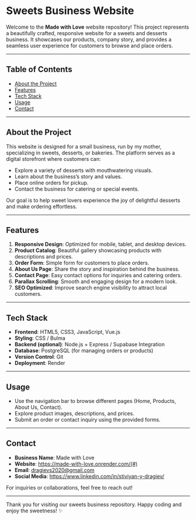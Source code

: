 # Sweets Business Website

Welcome to the **Made with Love** website repository! This project represents a beautifully crafted, responsive website for a sweets and desserts business. It showcases our products, company story, and provides a seamless user experience for customers to browse and place orders.

---

## Table of Contents

- [About the Project](#about-the-project)
- [Features](#features)
- [Tech Stack](#tech-stack)
- [Usage](#usage)
- [Contact](#contact)

---

## About the Project

This website is designed for a small business, run by my mother, specializing in sweets, desserts, or bakeries. The platform serves as a digital storefront where customers can:

- Explore a variety of desserts with mouthwatering visuals.
- Learn about the business’s story and values.
- Place online orders for pickup.
- Contact the business for catering or special events.

Our goal is to help sweet lovers experience the joy of delightful desserts and make ordering effortless.

---

## Features

1. **Responsive Design**: Optimized for mobile, tablet, and desktop devices.
2. **Product Catalog**: Beautiful gallery showcasing products with descriptions and prices.
3. **Order Form**: Simple form for customers to place orders.
4. **About Us Page**: Share the story and inspiration behind the business.
5. **Contact Page**: Easy contact options for inquiries and catering orders.
6. **Parallax Scrolling**: Smooth and engaging design for a modern look.
7. **SEO Optimized**: Improve search engine visibility to attract local customers.

---

## Tech Stack

- **Frontend**: HTML5, CSS3, JavaScript, Vue.js
- **Styling**: CSS / Bulma
- **Backend (optional)**: Node.js + Express / Supabase Integration
- **Database**: PostgreSQL (for managing orders or products)
- **Version Control**: Git
- **Deployment**: Render

---

## Usage

- Use the navigation bar to browse different pages (Home, Products, About Us, Contact).
- Explore product images, descriptions, and prices.
- Submit an order or contact inquiry using the provided forms.

---

## Contact

- **Business Name**: Made with Love
- **Website**: <https://made-with-love.onrender.com/(#)>
- **Email**: <dragievs2020@gmail.com>
- **Social Media**: <https://www.linkedin.com/in/stiviyan-y-dragiev/>

For inquiries or collaborations, feel free to reach out!

---

Thank you for visiting our sweets business repository. Happy coding and enjoy the sweetness! ✨
